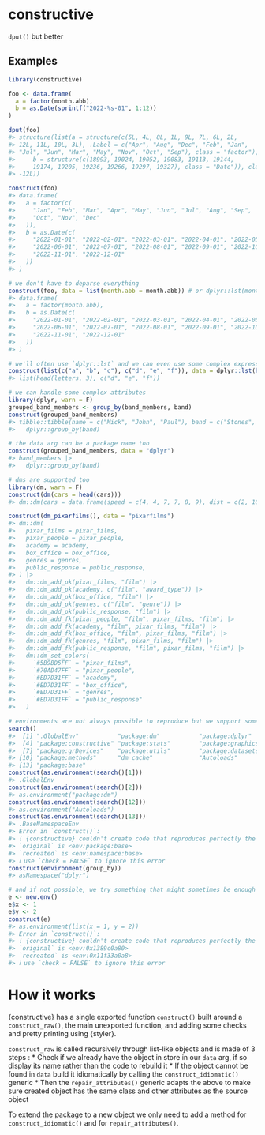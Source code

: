 
<!-- README.md is generated from README.Rmd. Please edit that file -->

# constructive

<!-- badges: start -->
<!-- badges: end -->

`dput()` but better

## Examples

``` r
library(constructive)

foo <- data.frame(
  a = factor(month.abb),
  b = as.Date(sprintf("2022-%s-01", 1:12))
)

dput(foo)
#> structure(list(a = structure(c(5L, 4L, 8L, 1L, 9L, 7L, 6L, 2L, 
#> 12L, 11L, 10L, 3L), .Label = c("Apr", "Aug", "Dec", "Feb", "Jan", 
#> "Jul", "Jun", "Mar", "May", "Nov", "Oct", "Sep"), class = "factor"), 
#>     b = structure(c(18993, 19024, 19052, 19083, 19113, 19144, 
#>     19174, 19205, 19236, 19266, 19297, 19327), class = "Date")), class = "data.frame", row.names = c(NA, 
#> -12L))

construct(foo)
#> data.frame(
#>   a = factor(c(
#>     "Jan", "Feb", "Mar", "Apr", "May", "Jun", "Jul", "Aug", "Sep",
#>     "Oct", "Nov", "Dec"
#>   )),
#>   b = as.Date(c(
#>     "2022-01-01", "2022-02-01", "2022-03-01", "2022-04-01", "2022-05-01",
#>     "2022-06-01", "2022-07-01", "2022-08-01", "2022-09-01", "2022-10-01",
#>     "2022-11-01", "2022-12-01"
#>   ))
#> )

# we don't have to deparse everything
construct(foo, data = list(month.abb = month.abb)) # or dplyr::lst(month.abb)
#> data.frame(
#>   a = factor(month.abb),
#>   b = as.Date(c(
#>     "2022-01-01", "2022-02-01", "2022-03-01", "2022-04-01", "2022-05-01",
#>     "2022-06-01", "2022-07-01", "2022-08-01", "2022-09-01", "2022-10-01",
#>     "2022-11-01", "2022-12-01"
#>   ))
#> )

# we'll often use `dplyr::lst` and we can even use some complex expressions there
construct(list(c("a", "b", "c"), c("d", "e", "f")), data = dplyr::lst(head(letters, 3)))
#> list(head(letters, 3), c("d", "e", "f"))

# we can handle some complex attributes
library(dplyr, warn = F)
grouped_band_members <- group_by(band_members, band)
construct(grouped_band_members)
#> tibble::tibble(name = c("Mick", "John", "Paul"), band = c("Stones", "Beatles", "Beatles")) |>
#>   dplyr::group_by(band)

# the data arg can be a package name too
construct(grouped_band_members, data = "dplyr")
#> band_members |>
#>   dplyr::group_by(band)

# dms are supported too
library(dm, warn = F)
construct(dm(cars = head(cars)))
#> dm::dm(cars = data.frame(speed = c(4, 4, 7, 7, 8, 9), dist = c(2, 10, 4, 22, 16, 10)))

construct(dm_pixarfilms(), data = "pixarfilms")
#> dm::dm(
#>   pixar_films = pixar_films,
#>   pixar_people = pixar_people,
#>   academy = academy,
#>   box_office = box_office,
#>   genres = genres,
#>   public_response = public_response,
#> ) |>
#>   dm::dm_add_pk(pixar_films, "film") |>
#>   dm::dm_add_pk(academy, c("film", "award_type")) |>
#>   dm::dm_add_pk(box_office, "film") |>
#>   dm::dm_add_pk(genres, c("film", "genre")) |>
#>   dm::dm_add_pk(public_response, "film") |>
#>   dm::dm_add_fk(pixar_people, "film", pixar_films, "film") |>
#>   dm::dm_add_fk(academy, "film", pixar_films, "film") |>
#>   dm::dm_add_fk(box_office, "film", pixar_films, "film") |>
#>   dm::dm_add_fk(genres, "film", pixar_films, "film") |>
#>   dm::dm_add_fk(public_response, "film", pixar_films, "film") |>
#>   dm::dm_set_colors(
#>     `#5B9BD5FF` = "pixar_films",
#>     `#70AD47FF` = "pixar_people",
#>     `#ED7D31FF` = "academy",
#>     `#ED7D31FF` = "box_office",
#>     `#ED7D31FF` = "genres",
#>     `#ED7D31FF` = "public_response"
#>   )

# environments are not always possible to reproduce but we support some common cases
search()
#>  [1] ".GlobalEnv"           "package:dm"           "package:dplyr"       
#>  [4] "package:constructive" "package:stats"        "package:graphics"    
#>  [7] "package:grDevices"    "package:utils"        "package:datasets"    
#> [10] "package:methods"      "dm_cache"             "Autoloads"           
#> [13] "package:base"
construct(as.environment(search()[1]))
#> .GlobalEnv
construct(as.environment(search()[2]))
#> as.environment("package:dm")
construct(as.environment(search()[12]))
#> as.environment("Autoloads")
construct(as.environment(search()[13]))
#> .BaseNamespaceEnv
#> Error in `construct()`:
#> ! {constructive} couldn't create code that reproduces perfectly the output
#> `original` is <env:package:base>
#> `recreated` is <env:namespace:base>
#> ℹ use `check = FALSE` to ignore this error
construct(environment(group_by))
#> asNamespace("dplyr")

# and if not possible, we try something that might sometimes be enough
e <- new.env()
e$x <- 1
e$y <- 2
construct(e)
#> as.environment(list(x = 1, y = 2))
#> Error in `construct()`:
#> ! {constructive} couldn't create code that reproduces perfectly the output
#> `original` is <env:0x1389c0a80>
#> `recreated` is <env:0x11f33a0a8>
#> ℹ use `check = FALSE` to ignore this error
```

# How it works

{constructive} has a single exported function `construct()` built around
a `construct_raw()`, the main unexported function, and adding some
checks and pretty printing using {styler}.

`construct_raw` is called recursively through list-like objects and is
made of 3 steps : \* Check if we already have the object in store in our
`data` arg, if so display its name rather than the code to rebuild it \*
If the object cannot be found in `data` build it idiomatically by
calling the `construct_idiomatic()` generic \* Then the
`repair_attributes()` generic adapts the above to make sure created
object has the same class and other attributes as the source object

To extend the package to a new object we only need to add a method for
`construct_idiomatic()` and for `repair_attributes()`.
